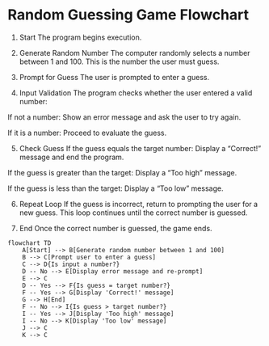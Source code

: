 # Random Guessing Game Flowchart

1. Start
The program begins execution.

2. Generate Random Number
The computer randomly selects a number between 1 and 100. This is the number the user must guess.

3. Prompt for Guess
The user is prompted to enter a guess.

4. Input Validation
The program checks whether the user entered a valid number:

If not a number: Show an error message and ask the user to try again.

If it is a number: Proceed to evaluate the guess.

5. Check Guess
If the guess equals the target number: Display a “Correct!” message and end the program.

If the guess is greater than the target: Display a “Too high” message.

If the guess is less than the target: Display a “Too low” message.

6. Repeat Loop
If the guess is incorrect, return to prompting the user for a new guess. This loop continues until the correct number is guessed.

7. End
Once the correct number is guessed, the game ends.


```mermaid
flowchart TD
    A[Start] --> B[Generate random number between 1 and 100]
    B --> C[Prompt user to enter a guess]
    C --> D{Is input a number?}
    D -- No --> E[Display error message and re-prompt]
    E --> C
    D -- Yes --> F{Is guess = target number?}
    F -- Yes --> G[Display 'Correct!' message]
    G --> H[End]
    F -- No --> I{Is guess > target number?}
    I -- Yes --> J[Display 'Too high' message]
    I -- No --> K[Display 'Too low' message]
    J --> C
    K --> C


